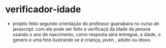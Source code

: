 # verificador-idade

- projeto feito segundo orientação do professor guanabara no curso de javascript.
com ele pode ser feito a verificaçã da idade da pessoa usando o ano de nascimento,
como resposta será entregue, a idade, o genero e uma foto ilustrando se é criança, joven , adulto ou idoso.
 
